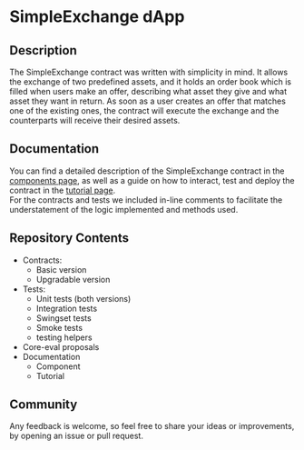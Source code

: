 # SimpleExchange dApp 

## Description
The SimpleExchange contract was written with simplicity in mind. It allows the exchange of two predefined assets, and it holds an order book which is filled when users make an offer, describing what asset they give and what asset they want in return. As soon as a user creates an offer that matches one of the existing ones, the contract will execute the exchange and the counterparts will receive their desired assets.

## Documentation
You can find a detailed description of the SimpleExchange contract in the [components page](./docs/component.md), as well as a guide on how to interact, test and deploy the contract in the [tutorial page](./docs/tutorial.md).  
For the contracts and tests we included in-line comments to facilitate the understatement of the logic implemented and methods used.

## Repository Contents

- Contracts:
  - Basic version
  - Upgradable version
- Tests:
  - Unit tests (both versions)
  - Integration tests
  - Swingset tests
  - Smoke tests
  - testing helpers
- Core-eval proposals
- Documentation
  - Component
  - Tutorial

## Community
Any feedback is welcome, so feel free to share your ideas or improvements, by opening an issue or pull request.
